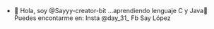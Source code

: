 - 👋 Hola, soy @Sayyy-creator-bit
...aprendiendo lenguaje C y Java👀  
Puedes encontarme en: 
Insta @day_31_
Fb Say López

<!---
Sayyy-creator-bit/Sayyy-creator-bit is a ✨ special ✨ repository because its `README.md` (this file) appears on your GitHub profile.
You can click the Preview link to take a look at your changes.
--->
